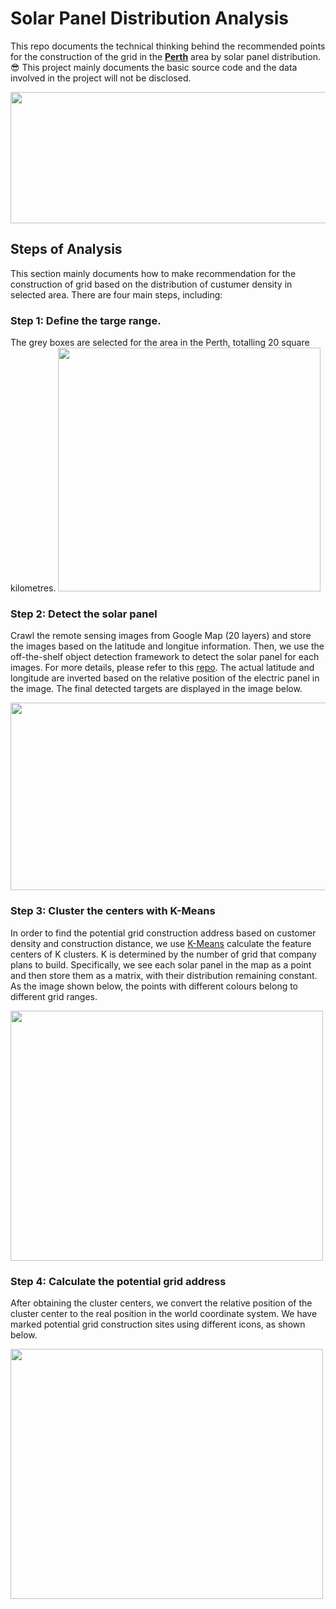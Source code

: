 # Solar Panel Distribution Analysis
This repo documents the technical thinking behind the recommended points for the construction of the grid in the **[Perth](https://en.wikipedia.org/wiki/Perth)** area by solar panel distribution. 😎 This project mainly documents the basic source code and the data involved in the project will not be disclosed.
 
 <img width=1120 height=210 src="https://github.com/Robert-Mar/Solar-Panel-Distribution-Analysis/blob/main/images/solar_list.jpg">
 
## Steps of Analysis
This section mainly documents how to make recommendation for the construction of grid based on the distribution of custumer density in selected area. There are four main steps, including:
### Step 1: Define the targe range.
The grey boxes are selected for the area in the Perth, totalling 20 square kilometres. 
<img width=420 height=390 src="https://github.com/Robert-Mar/Solar-Panel-Distribution-Analysis/blob/main/images/scope.png">

### Step 2: Detect the solar panel
Crawl the remote sensing images from Google Map (20 layers) and store the images based on the latitude and longitue information. Then, we use the off-the-shelf object detection framework to detect the solar panel for each images. For more details, please refer to this [repo](https://github.com/Robert-Mar/Solar-Panel-Rotator). The actual latitude and longitude are inverted based on the relative position of the electric panel in the image. The final detected targets are displayed in the image below.

<img width=530 height=300 src="https://github.com/Robert-Mar/Solar-Panel-Distribution-Analysis/blob/main/images/scope_panel_v2.jpg">

### Step 3: Cluster the centers with K-Means
In order to find the potential grid construction address based on customer density and construction distance, we use [K-Means](https://en.wikipedia.org/wiki/K-means_clustering) calculate the feature centers of K clusters. K is determined by the number of grid that company plans to build. Specifically, we see each solar panel in the map as a point and then store them as a matrix, with their distribution remaining constant. As the image shown below, the points with different colours belong to different grid ranges.

<img width=500 height=400 src="https://github.com/Robert-Mar/Solar-Panel-Distribution-Analysis/blob/main/images/kmeans.png">

### Step 4: Calculate the potential grid address
After obtaining the cluster centers, we convert the relative position of the cluster center to the real position in the world coordinate system. We have marked potential grid construction sites using different icons, as shown below.

<img width=500 height=400 src="https://github.com/Robert-Mar/Solar-Panel-Distribution-Analysis/blob/main/images/grid_kmeans.png">
